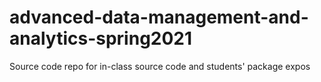 # advanced-data-management-and-analytics-spring2021
Source code repo for in-class source code and students' package expos
